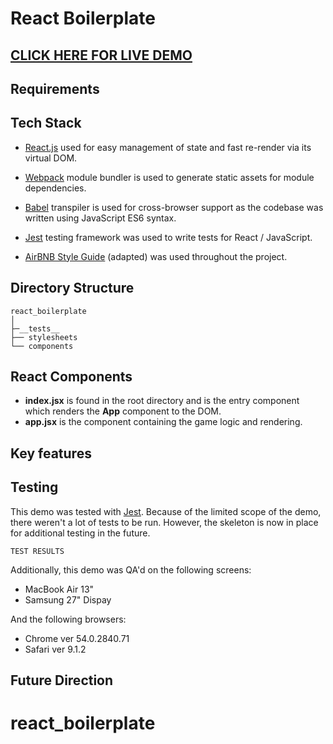# React Boilerplate

## [CLICK HERE FOR LIVE DEMO](#)

## Requirements

## Tech Stack

- [React.js](https://github.com/facebook/react) used for easy management of state and fast re-render via its virtual DOM.

- [Webpack](https://github.com/webpack) module bundler is used to generate static assets for module dependencies.  

- [Babel](https://github.com/babel/babel) transpiler is used for cross-browser support as the codebase was written using JavaScript ES6 syntax.

- [Jest](https://github.com/facebook/jest) testing framework was used to write tests for React / JavaScript.

- [AirBNB Style Guide](https://github.com/airbnb/javascript) (adapted) was used throughout the project.

## Directory Structure
```
react_boilerplate
│
├─__tests__
├── stylesheets
└── components
```

## React Components
- **index.jsx** is found in the root directory and is the entry component which renders the **App** component to the DOM.
- **app.jsx** is the component containing the game logic and rendering.


## Key features

## Testing

This demo was tested with [Jest](https://github.com/facebook/jest).  Because of the limited scope of the demo, there weren't a lot of tests to be run.  However, the skeleton is now in place for additional testing in the future.


```
TEST RESULTS
```

Additionally, this demo was QA'd on the following screens:
  - MacBook Air 13"
  - Samsung 27" Dispay

And the following browsers:
  - Chrome ver 54.0.2840.71
  - Safari ver 9.1.2


## Future Direction
# react_boilerplate
